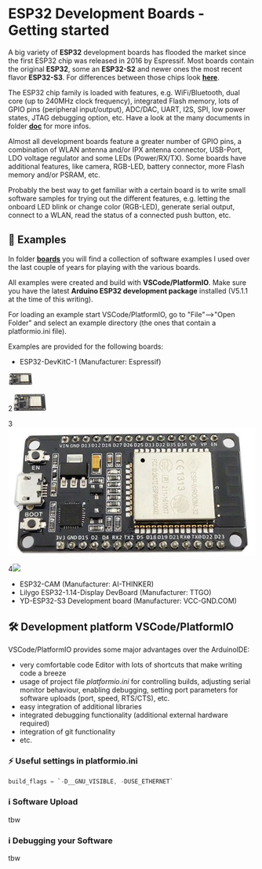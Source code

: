 # ESP32 Development Boards - Getting started

A big variety of **ESP32** development boards has flooded the market since the first ESP32 chip was released in 2016 by Espressif. Most boards contain the original **ESP32**, some an **ESP32-S2** and newer ones the most recent flavor **ESP32-S3**. For differences between those chips look [**here**](https://github.com/yellobyte/ESP32-DevBoards-Getting-Started/raw/main/doc/Comparison_Espressif-ESP32-S2-C3-S3.pdf).

The ESP32 chip family is loaded with features, e.g. WiFi/Bluetooth, dual core (up to 240MHz clock frequency), integrated Flash memory, lots of GPIO pins (peripheral input/output), ADC/DAC, UART, I2S, SPI, low power states, JTAG debugging option, etc. Have a look at the many documents in folder [**doc**](https://github.com/yellobyte/ESP32-DevBoards-Getting-Started/blob/main/doc) for more infos.

Almost all development boards feature a greater number of GPIO pins, a combination of WLAN antenna and/or IPX antenna connector, USB-Port, LDO voltage regulator and some LEDs (Power/RX/TX). Some boards have additional features, like camera, RGB-LED, battery connector, more Flash memory and/or PSRAM, etc.

Probably the best way to get familiar with a certain board is to write small software samples for trying out the different features, e.g. letting the onboard LED blink or change color (RGB-LED), generate serial output, connect to a WLAN, read the status of a connected push button, etc.

## :file_folder: Examples

In folder [**boards**](https://github.com/yellobyte/ESP32-DevBoards-Getting-Started/blob/main/boards) you will find  a collection of software examples I used over the last couple of years for playing with the various boards.  

All examples were created and build with **VSCode/PlatformIO**. Make sure you have the latest **Arduino ESP32 development package** installed (V5.1.1 at the time of this writing).

For loading an example start VSCode/PlatformIO, go to "File"-->"Open Folder" and select an example directory (the ones that contain a platformio.ini file).

Examples are provided for the following boards:

- ESP32-DevKitC-1 (Manufacturer: Espressif)  
<img src="https://github.com/yellobyte/ESP32-DevBoards-Getting-Started/raw/main/boards/ESP32-DevKitC-1_(Espressif)/doc/ESP32-Devkit-V1.jpg" width="50"/>  

2[<img src="https://github.com/yellobyte/ESP32-DevBoards-Getting-Started/raw/main/boards/ESP32-DevKitC-1_(Espressif)/doc/ESP32-Devkit-V1.jpg" width="70"/>](https://github.com/yellobyte/ESP32-DevBoards-Getting-Started/raw/main/boards/ESP32-DevKitC-1_(Espressif)/doc/ESP32-Devkit-V1.jpg)  

3![github](https://github.com/yellobyte/ESP32-DevBoards-Getting-Started/raw/main/boards/ESP32-DevKitC-1_(Espressif)/doc/ESP32-Devkit-V1.jpg)  

4![](https://github.com/yellobyte/ESP32-DevBoards-Getting-Started/raw/main/boards/ESP32-DevKitC-1_(Espressif)/doc/ESP32-Devkit-V1.jpg=90x50)   

- ESP32-CAM (Manufacturer: AI-THINKER)
- Lilygo ESP32-1.14-Display DevBoard (Manufacturer: TTGO)
- YD-ESP32-S3 Development board (Manufacturer: VCC-GND.COM)  

## :hammer_and_wrench: Development platform VSCode/PlatformIO

VSCode/PlatformIO provides some major advantages over the ArduinoIDE:
  - very comfortable code Editor with lots of shortcuts that make writing code a breeze
  - usage of project file *platformio.ini* for controlling builds, adjusting serial monitor behaviour, enabling debugging, setting port parameters for software uploads (port, speed, RTS/CTS), etc.
  - easy integration of additional libraries
  - integrated debugging functionality (additional external hardware required)
  - integration of git functionality
  - etc.

### :zap: Useful settings in platformio.ini


```c
build_flags = `-D__GNU_VISIBLE, -DUSE_ETHERNET`
```

### :information_source: Software Upload

tbw

### :information_source: Debugging your Software 

tbw